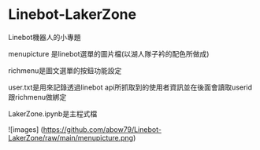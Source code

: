 # Linebot-LakerZone
Linebot機器人的小專題

menupicture 是linebot選單的圖片檔(以湖人隊子衿的配色所做成)

richmenu是圖文選單的按鈕功能設定

user.txt是用來記錄透過linebot api所抓取到的使用者資訊並在後面會讀取userid跟richmenu做綁定

LakerZone.ipynb是主程式檔


![images] (https://github.com/abow79/Linebot-LakerZone/raw/main/menupicture.png)
